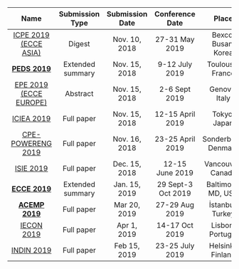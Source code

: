 |Name|Submission Type|Submission Date|Conference Date|Place|
|:--:|:--:|:--:|:--:|:--:|
|[ICPE 2019 (ECCE ASIA)](http://www.icpe2019.org/sub3/sub3_01.php)|Digest|Nov. 10, 2018|27-31 May 2019|Bexco, Busan, Korea|
|[**PEDS 2019**](http://ieee-peds.org/)|Extended summary|Nov. 15, 2018|9-12 July 2019|Toulouse, France|
|[EPE 2019 (ECCE EUROPE)](http://www.epe2019.com/)|Abstract|Nov. 15, 2018|2-6 Sept 2019|Genova, Italy|
|[ICIEA 2019](http://www.iciea.org/ICIEA2019-CFP-.pdf)|Full paper|Nov. 15, 2018|12-15 April 2019|Tokyo, Japan|
|[CPE-POWERENG 2019](https://www.cpe-powereng2019.org/)|Full paper|Nov. 16, 2018|23-25 April 2019|Sonderborg, Denmark|
|[ISIE 2019](http://www.aconf.org/conf_158090.html)|Full paper|Dec. 15, 2018|12-15 June 2019|Vancouver, Canada|
|[**ECCE 2019**](https://www.ieee-pels.org/conferences/all-upcoming-conferences)|Extended summary|Jan. 15, 2019|29 Sept-3 Oct 2019|Baltimore, MD, USA|
|[**ACEMP 2019**](http://acemp.metu.edu.tr/)|Full paper|Mar 20, 2019|27-29 Aug 2019|İstanbul, Turkey|
|[IECON 2019](https://iecon2019.org/important-dates/)|Full paper|Apr 1, 2019|14-17 Oct 2019|Lisbon, Portugal|
|[INDIN 2019](https://www.indin2019.org/important-dates/)|Full paper|Feb 15, 2019|23-25 July 2019|Helsinki, Finland|
